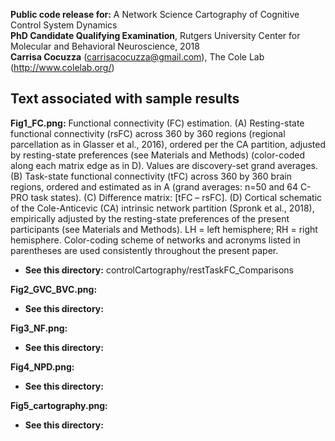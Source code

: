 **Public code release for:** A Network Science Cartography of Cognitive Control System Dynamics  
**PhD Candidate Qualifying Examination**, Rutgers University Center for Molecular and Behavioral Neuroscience, 2018  
**Carrisa Cocuzza** (carrisacocuzza@gmail.com), The Cole Lab (http://www.colelab.org/)  

## Text associated with sample results
**Fig1_FC.png:** Functional connectivity (FC) estimation. (A) Resting-state functional connectivity (rsFC) across 360 by 360 regions (regional parcellation as in Glasser et al., 2016), ordered per the CA partition, adjusted by resting-state preferences (see Materials and Methods) (color-coded along each matrix edge as in D). Values are discovery-set grand averages. (B) Task-state functional connectivity (tFC) across 360 by 360 brain regions, ordered and estimated as in A (grand averages: n=50 and 64 C-PRO task states). (C) Difference matrix: [tFC – rsFC]. (D) Cortical schematic of the Cole-Anticevic (CA) intrinsic network partition (Spronk et al., 2018), empirically adjusted by the resting-state preferences of the present participants (see Materials and Methods). LH = left hemisphere; RH = right hemisphere. Color-coding scheme of networks and acronyms listed in parentheses are used consistently throughout the present paper.
  - **See this directory:** controlCartography/restTaskFC_Comparisons  

**Fig2_GVC_BVC.png:**  
  - **See this directory:**  
  
**Fig3_NF.png:**  
  - **See this directory:**  

**Fig4_NPD.png:**  
  - **See this directory:**  

 **Fig5_cartography.png:**  
   - **See this directory:**  
